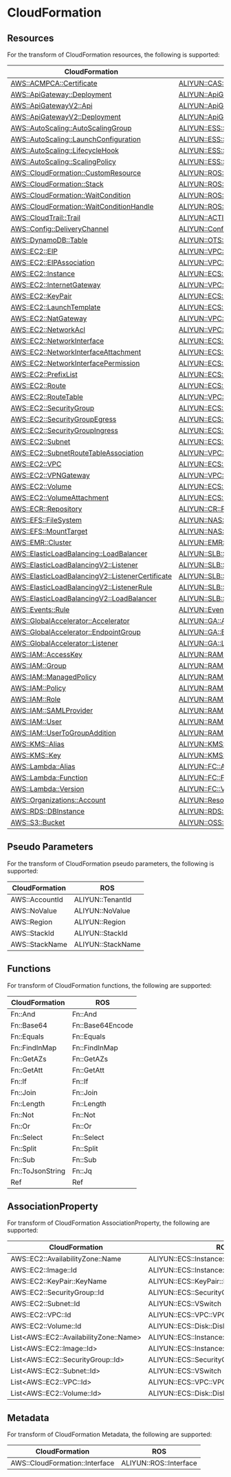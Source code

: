 # CloudFormation

## Resources

For the transform of CloudFormation resources, the following is supported:

| CloudFormation                                                                                                                                                             | ROS                                                                                                                                        |
|----------------------------------------------------------------------------------------------------------------------------------------------------------------------------|--------------------------------------------------------------------------------------------------------------------------------------------|
| [AWS::ACMPCA::Certificate](https://docs.aws.amazon.com/AWSCloudFormation/latest/UserGuide/aws-resource-acmpca-certificate)                                                 | [ALIYUN::CAS::Certificate](https://www.alibabacloud.com/help/ros/developer-reference/aliyun-cas-certificate)                               |
| [AWS::ApiGateway::Deployment](https://docs.aws.amazon.com/AWSCloudFormation/latest/UserGuide/aws-resource-apigateway-deployment)                                           | [ALIYUN::ApiGateway::Deployment](https://www.alibabacloud.com/help/ros/developer-reference/aliyun-apigateway-deployment)                   |
| [AWS::ApiGatewayV2::Api](https://docs.aws.amazon.com/AWSCloudFormation/latest/UserGuide/aws-resource-apigatewayv2-api)                                                     | [ALIYUN::ApiGateway::Api](https://www.alibabacloud.com/help/ros/developer-reference/aliyun-apigateway-api)                                 |
| [AWS::ApiGatewayV2::Deployment](https://docs.aws.amazon.com/AWSCloudFormation/latest/UserGuide/aws-resource-apigatewayv2-deployment)                                       | [ALIYUN::ApiGateway::Deployment](https://www.alibabacloud.com/help/ros/developer-reference/aliyun-apigateway-deployment)                   |
| [AWS::AutoScaling::AutoScalingGroup](https://docs.aws.amazon.com/AWSCloudFormation/latest/UserGuide/aws-resource-autoscaling-autoscalinggroup)                             | [ALIYUN::ESS::ScalingGroup](https://www.alibabacloud.com/help/ros/developer-reference/aliyun-ess-scalinggroup)                             |
| [AWS::AutoScaling::LaunchConfiguration](https://docs.aws.amazon.com/AWSCloudFormation/latest/UserGuide/aws-resource-autoscaling-launchconfiguration)                       | [ALIYUN::ESS::ScalingConfiguration](https://www.alibabacloud.com/help/ros/developer-reference/aliyun-ess-scalingconfiguration)             |
| [AWS::AutoScaling::LifecycleHook](https://docs.aws.amazon.com/AWSCloudFormation/latest/UserGuide/aws-resource-autoscaling-lifecyclehook)                                   | [ALIYUN::ESS::LifecycleHook](https://www.alibabacloud.com/help/ros/developer-reference/aliyun-ess-lifecyclehook)                           |
| [AWS::AutoScaling::ScalingPolicy](https://docs.aws.amazon.com/AWSCloudFormation/latest/UserGuide/aws-resource-autoscaling-scalingpolicy)                                   | [ALIYUN::ESS::ScalingRule](https://www.alibabacloud.com/help/ros/developer-reference/aliyun-ess-scalingrule)                               |
| [AWS::CloudFormation::CustomResource](https://docs.aws.amazon.com/AWSCloudFormation/latest/UserGuide/aws-resource-cloudformation-customresource)                           | [ALIYUN::ROS::CustomResource](https://www.alibabacloud.com/help/ros/developer-reference/aliyun-ros-customresource)                         |
| [AWS::CloudFormation::Stack](https://docs.aws.amazon.com/AWSCloudFormation/latest/UserGuide/aws-resource-cloudformation-stack)                                             | [ALIYUN::ROS::Stack](https://www.alibabacloud.com/help/ros/developer-reference/aliyun-ros-stack)                                           |
| [AWS::CloudFormation::WaitCondition](https://docs.aws.amazon.com/AWSCloudFormation/latest/UserGuide/aws-resource-cloudformation-waitcondition)                             | [ALIYUN::ROS::WaitCondition](https://www.alibabacloud.com/help/ros/developer-reference/aliyun-ros-waitcondition)                           |
| [AWS::CloudFormation::WaitConditionHandle](https://docs.aws.amazon.com/AWSCloudFormation/latest/UserGuide/aws-resource-cloudformation-waitconditionhandle)                 | [ALIYUN::ROS::WaitConditionHandle](https://www.alibabacloud.com/help/ros/developer-reference/aliyun-ros-waitconditionhandle)               |
| [AWS::CloudTrail::Trail](https://docs.aws.amazon.com/AWSCloudFormation/latest/UserGuide/aws-resource-cloudtrail-trail)                                                     | [ALIYUN::ACTIONTRAIL::Trail](https://www.alibabacloud.com/help/ros/developer-reference/aliyun-actiontrail-trail)                           |
| [AWS::Config::DeliveryChannel](https://docs.aws.amazon.com/AWSCloudFormation/latest/UserGuide/aws-resource-config-deliverychannel)                                         | [ALIYUN::Config::DeliveryChannel](https://www.alibabacloud.com/help/ros/developer-reference/aliyun-config-deliverychannel)                 |
| [AWS::DynamoDB::Table](https://docs.aws.amazon.com/AWSCloudFormation/latest/UserGuide/aws-resource-dynamodb-table)                                                         | [ALIYUN::OTS::Table](https://www.alibabacloud.com/help/ros/developer-reference/aliyun-ots-table)                                           |
| [AWS::EC2::EIP](https://docs.aws.amazon.com/AWSCloudFormation/latest/UserGuide/aws-resource-ec2-eip)                                                                       | [ALIYUN::VPC::EIP](https://www.alibabacloud.com/help/ros/developer-reference/aliyun-vpc-eip)                                               |
| [AWS::EC2::EIPAssociation](https://docs.aws.amazon.com/AWSCloudFormation/latest/UserGuide/aws-resource-ec2-eipassociation)                                                 | [ALIYUN::VPC::EIPAssociation](https://www.alibabacloud.com/help/ros/developer-reference/aliyun-vpc-eipassociation)                         |
| [AWS::EC2::Instance](https://docs.aws.amazon.com/AWSCloudFormation/latest/UserGuide/aws-resource-ec2-instance)                                                             | [ALIYUN::ECS::Instance](https://www.alibabacloud.com/help/ros/developer-reference/aliyun-ecs-instance)                                     |
| [AWS::EC2::InternetGateway](https://docs.aws.amazon.com/AWSCloudFormation/latest/UserGuide/aws-resource-ec2-internetgateway)                                               | [ALIYUN::VPC::NatGateway](https://www.alibabacloud.com/help/ros/developer-reference/aliyun-vpc-natgateway)                                 |
| [AWS::EC2::KeyPair](https://docs.aws.amazon.com/AWSCloudFormation/latest/UserGuide/aws-resource-ec2-keypair)                                                               | [ALIYUN::ECS::SSHKeyPair](https://www.alibabacloud.com/help/ros/developer-reference/aliyun-ecs-sshkeypair)                                 |
| [AWS::EC2::LaunchTemplate](https://docs.aws.amazon.com/AWSCloudFormation/latest/UserGuide/aws-resource-ec2-launchtemplate)                                                 | [ALIYUN::ECS::LaunchTemplate](https://www.alibabacloud.com/help/ros/developer-reference/aliyun-ecs-launchtemplate)                         |
| [AWS::EC2::NatGateway](https://docs.aws.amazon.com/AWSCloudFormation/latest/UserGuide/aws-resource-ec2-natgateway)                                                         | [ALIYUN::VPC::NatGateway](https://www.alibabacloud.com/help/ros/developer-reference/aliyun-vpc-natgateway)                                 |
| [AWS::EC2::NetworkAcl](https://docs.aws.amazon.com/AWSCloudFormation/latest/UserGuide/aws-resource-ec2-networkacl)                                                         | [ALIYUN::VPC::NetworkAcl](https://www.alibabacloud.com/help/ros/developer-reference/aliyun-vpc-networkacl)                                 |
| [AWS::EC2::NetworkInterface](https://docs.aws.amazon.com/AWSCloudFormation/latest/UserGuide/aws-resource-ec2-networkinterface)                                             | [ALIYUN::ECS::NetworkInterface](https://www.alibabacloud.com/help/ros/developer-reference/aliyun-ecs-networkinterface)                     |
| [AWS::EC2::NetworkInterfaceAttachment](https://docs.aws.amazon.com/AWSCloudFormation/latest/UserGuide/aws-resource-ec2-networkinterfaceattachment)                         | [ALIYUN::ECS::NetworkInterfaceAttachment](https://www.alibabacloud.com/help/ros/developer-reference/aliyun-ecs-networkinterfaceattachment) |
| [AWS::EC2::NetworkInterfacePermission](https://docs.aws.amazon.com/AWSCloudFormation/latest/UserGuide/aws-resource-ec2-networkinterfacepermission)                         | [ALIYUN::ECS::NetworkInterfacePermission](https://www.alibabacloud.com/help/ros/developer-reference/aliyun-ecs-networkinterfacepermission) |
| [AWS::EC2::PrefixList](https://docs.aws.amazon.com/AWSCloudFormation/latest/UserGuide/aws-resource-ec2-prefixlist)                                                         | [ALIYUN::ECS::PrefixList](https://www.alibabacloud.com/help/ros/developer-reference/aliyun-ecs-prefixlist)                                 |
| [AWS::EC2::Route](https://docs.aws.amazon.com/AWSCloudFormation/latest/UserGuide/aws-resource-ec2-route)                                                                   | [ALIYUN::ECS::Route](https://www.alibabacloud.com/help/ros/developer-reference/aliyun-ecs-route)                                           |
| [AWS::EC2::RouteTable](https://docs.aws.amazon.com/AWSCloudFormation/latest/UserGuide/aws-resource-ec2-routetable)                                                         | [ALIYUN::VPC::RouteTable](https://www.alibabacloud.com/help/ros/developer-reference/aliyun-vpc-routetable)                                 |
| [AWS::EC2::SecurityGroup](https://docs.aws.amazon.com/AWSCloudFormation/latest/UserGuide/aws-resource-ec2-securitygroup)                                                   | [ALIYUN::ECS::SecurityGroup](https://www.alibabacloud.com/help/ros/developer-reference/aliyun-ecs-securitygroup)                           |
| [AWS::EC2::SecurityGroupEgress](https://docs.aws.amazon.com/AWSCloudFormation/latest/UserGuide/aws-resource-ec2-securitygroupegress)                                       | [ALIYUN::ECS::SecurityGroupEgress](https://www.alibabacloud.com/help/ros/developer-reference/aliyun-ecs-securitygroupegress)               |
| [AWS::EC2::SecurityGroupIngress](https://docs.aws.amazon.com/AWSCloudFormation/latest/UserGuide/aws-resource-ec2-securitygroupingress)                                     | [ALIYUN::ECS::SecurityGroupIngress](https://www.alibabacloud.com/help/ros/developer-reference/aliyun-ecs-securitygroupingress)             |
| [AWS::EC2::Subnet](https://docs.aws.amazon.com/AWSCloudFormation/latest/UserGuide/aws-resource-ec2-subnet)                                                                 | [ALIYUN::ECS::VSwitch](https://www.alibabacloud.com/help/ros/developer-reference/aliyun-ecs-vswitch)                                       |
| [AWS::EC2::SubnetRouteTableAssociation](https://docs.aws.amazon.com/AWSCloudFormation/latest/UserGuide/aws-resource-ec2-subnetroutetableassociation)                       | [ALIYUN::VPC::RouteTableAssociation](https://www.alibabacloud.com/help/ros/developer-reference/aliyun-vpc-routetableassociation)           |
| [AWS::EC2::VPC](https://docs.aws.amazon.com/AWSCloudFormation/latest/UserGuide/aws-resource-ec2-vpc)                                                                       | [ALIYUN::ECS::VPC](https://www.alibabacloud.com/help/ros/developer-reference/aliyun-ecs-vpc)                                               |
| [AWS::EC2::VPNGateway](https://docs.aws.amazon.com/AWSCloudFormation/latest/UserGuide/aws-resource-ec2-vpngateway)                                                         | [ALIYUN::VPC::VpnGateway](https://www.alibabacloud.com/help/ros/developer-reference/aliyun-vpc-vpngateway)                                 |
| [AWS::EC2::Volume](https://docs.aws.amazon.com/AWSCloudFormation/latest/UserGuide/aws-resource-ec2-volume)                                                                 | [ALIYUN::ECS::Disk](https://www.alibabacloud.com/help/ros/developer-reference/aliyun-ecs-disk)                                             |
| [AWS::EC2::VolumeAttachment](https://docs.aws.amazon.com/AWSCloudFormation/latest/UserGuide/aws-resource-ec2-volumeattachment)                                             | [ALIYUN::ECS::DiskAttachment](https://www.alibabacloud.com/help/ros/developer-reference/aliyun-ecs-diskattachment)                         |
| [AWS::ECR::Repository](https://docs.aws.amazon.com/AWSCloudFormation/latest/UserGuide/aws-resource-ecr-repository)                                                         | [ALIYUN::CR::Repository](https://www.alibabacloud.com/help/ros/developer-reference/aliyun-cr-repository)                                   |
| [AWS::EFS::FileSystem](https://docs.aws.amazon.com/AWSCloudFormation/latest/UserGuide/aws-resource-efs-filesystem)                                                         | [ALIYUN::NAS::FileSystem](https://www.alibabacloud.com/help/ros/developer-reference/aliyun-nas-filesystem)                                 |
| [AWS::EFS::MountTarget](https://docs.aws.amazon.com/AWSCloudFormation/latest/UserGuide/aws-resource-efs-mounttarget)                                                       | [ALIYUN::NAS::MountTarget](https://www.alibabacloud.com/help/ros/developer-reference/aliyun-nas-mounttarget)                               |
| [AWS::EMR::Cluster](https://docs.aws.amazon.com/AWSCloudFormation/latest/UserGuide/aws-resource-emr-cluster)                                                               | [ALIYUN::EMR::Cluster](https://www.alibabacloud.com/help/ros/developer-reference/aliyun-emr-cluster)                                       |
| [AWS::ElasticLoadBalancing::LoadBalancer](https://docs.aws.amazon.com/AWSCloudFormation/latest/UserGuide/aws-resource-elasticloadbalancing-loadbalancer)                   | [ALIYUN::SLB::LoadBalancer](https://www.alibabacloud.com/help/ros/developer-reference/aliyun-slb-loadbalancer)                             |
| [AWS::ElasticLoadBalancingV2::Listener](https://docs.aws.amazon.com/AWSCloudFormation/latest/UserGuide/aws-resource-elasticloadbalancingv2-listener)                       | [ALIYUN::SLB::Listener](https://www.alibabacloud.com/help/ros/developer-reference/aliyun-slb-listener)                                     |
| [AWS::ElasticLoadBalancingV2::ListenerCertificate](https://docs.aws.amazon.com/AWSCloudFormation/latest/UserGuide/aws-resource-elasticloadbalancingv2-listenercertificate) | [ALIYUN::SLB::Certificate](https://www.alibabacloud.com/help/ros/developer-reference/aliyun-slb-certificate)                               |
| [AWS::ElasticLoadBalancingV2::ListenerRule](https://docs.aws.amazon.com/AWSCloudFormation/latest/UserGuide/aws-resource-elasticloadbalancingv2-listenerrule)               | [ALIYUN::SLB::Rule](https://www.alibabacloud.com/help/ros/developer-reference/aliyun-slb-rule)                                             |
| [AWS::ElasticLoadBalancingV2::LoadBalancer](https://docs.aws.amazon.com/AWSCloudFormation/latest/UserGuide/aws-resource-elasticloadbalancingv2-loadbalancer)               | [ALIYUN::SLB::LoadBalancer](https://www.alibabacloud.com/help/ros/developer-reference/aliyun-slb-loadbalancer)                             |
| [AWS::Events::Rule](https://docs.aws.amazon.com/AWSCloudFormation/latest/UserGuide/aws-resource-events-rule)                                                               | [ALIYUN::EventBridge::Rule](https://www.alibabacloud.com/help/ros/developer-reference/aliyun-eventbridge-rule)                             |
| [AWS::GlobalAccelerator::Accelerator](https://docs.aws.amazon.com/AWSCloudFormation/latest/UserGuide/aws-resource-globalaccelerator-accelerator)                           | [ALIYUN::GA::Accelerator](https://www.alibabacloud.com/help/ros/developer-reference/aliyun-ga-accelerator)                                 |
| [AWS::GlobalAccelerator::EndpointGroup](https://docs.aws.amazon.com/AWSCloudFormation/latest/UserGuide/aws-resource-globalaccelerator-endpointgroup)                       | [ALIYUN::GA::EndpointGroup](https://www.alibabacloud.com/help/ros/developer-reference/aliyun-ga-endpointgroup)                             |
| [AWS::GlobalAccelerator::Listener](https://docs.aws.amazon.com/AWSCloudFormation/latest/UserGuide/aws-resource-globalaccelerator-listener)                                 | [ALIYUN::GA::Listener](https://www.alibabacloud.com/help/ros/developer-reference/aliyun-ga-listener)                                       |
| [AWS::IAM::AccessKey](https://docs.aws.amazon.com/AWSCloudFormation/latest/UserGuide/aws-resource-iam-accesskey)                                                           | [ALIYUN::RAM::AccessKey](https://www.alibabacloud.com/help/ros/developer-reference/aliyun-ram-accesskey)                                   |
| [AWS::IAM::Group](https://docs.aws.amazon.com/AWSCloudFormation/latest/UserGuide/aws-resource-iam-group)                                                                   | [ALIYUN::RAM::Group](https://www.alibabacloud.com/help/ros/developer-reference/aliyun-ram-group)                                           |
| [AWS::IAM::ManagedPolicy](https://docs.aws.amazon.com/AWSCloudFormation/latest/UserGuide/aws-resource-iam-managedpolicy)                                                   | [ALIYUN::RAM::ManagedPolicy](https://www.alibabacloud.com/help/ros/developer-reference/aliyun-ram-managedpolicy)                           |
| [AWS::IAM::Policy](https://docs.aws.amazon.com/AWSCloudFormation/latest/UserGuide/aws-resource-iam-policy)                                                                 | [ALIYUN::RAM::ManagedPolicy](https://www.alibabacloud.com/help/ros/developer-reference/aliyun-ram-managedpolicy)                           |
| [AWS::IAM::Role](https://docs.aws.amazon.com/AWSCloudFormation/latest/UserGuide/aws-resource-iam-role)                                                                     | [ALIYUN::RAM::Role](https://www.alibabacloud.com/help/ros/developer-reference/aliyun-ram-role)                                             |
| [AWS::IAM::SAMLProvider](https://docs.aws.amazon.com/AWSCloudFormation/latest/UserGuide/aws-resource-iam-samlprovider)                                                     | [ALIYUN::RAM::SAMLProvider](https://www.alibabacloud.com/help/ros/developer-reference/aliyun-ram-samlprovider)                             |
| [AWS::IAM::User](https://docs.aws.amazon.com/AWSCloudFormation/latest/UserGuide/aws-resource-iam-user)                                                                     | [ALIYUN::RAM::User](https://www.alibabacloud.com/help/ros/developer-reference/aliyun-ram-user)                                             |
| [AWS::IAM::UserToGroupAddition](https://docs.aws.amazon.com/AWSCloudFormation/latest/UserGuide/aws-resource-iam-usertogroupaddition)                                       | [ALIYUN::RAM::UserToGroupAddition](https://www.alibabacloud.com/help/ros/developer-reference/aliyun-ram-usertogroupaddition)               |
| [AWS::KMS::Alias](https://docs.aws.amazon.com/AWSCloudFormation/latest/UserGuide/aws-resource-kms-alias)                                                                   | [ALIYUN::KMS::Alias](https://www.alibabacloud.com/help/ros/developer-reference/aliyun-kms-alias)                                           |
| [AWS::KMS::Key](https://docs.aws.amazon.com/AWSCloudFormation/latest/UserGuide/aws-resource-kms-key)                                                                       | [ALIYUN::KMS::Key](https://www.alibabacloud.com/help/ros/developer-reference/aliyun-kms-key)                                               |
| [AWS::Lambda::Alias](https://docs.aws.amazon.com/AWSCloudFormation/latest/UserGuide/aws-resource-lambda-alias)                                                             | [ALIYUN::FC::Alias](https://www.alibabacloud.com/help/ros/developer-reference/aliyun-fc-alias)                                             |
| [AWS::Lambda::Function](https://docs.aws.amazon.com/AWSCloudFormation/latest/UserGuide/aws-resource-lambda-function)                                                       | [ALIYUN::FC::Function](https://www.alibabacloud.com/help/ros/developer-reference/aliyun-fc-function)                                       |
| [AWS::Lambda::Version](https://docs.aws.amazon.com/AWSCloudFormation/latest/UserGuide/aws-resource-lambda-version)                                                         | [ALIYUN::FC::Version](https://www.alibabacloud.com/help/ros/developer-reference/aliyun-fc-version)                                         |
| [AWS::Organizations::Account](https://docs.aws.amazon.com/AWSCloudFormation/latest/UserGuide/aws-resource-organizations-account)                                           | [ALIYUN::ResourceManager::Account](https://www.alibabacloud.com/help/ros/developer-reference/aliyun-resourcemanager-account)               |
| [AWS::RDS::DBInstance](https://docs.aws.amazon.com/AWSCloudFormation/latest/UserGuide/aws-resource-rds-dbinstance)                                                         | [ALIYUN::RDS::DBInstance](https://www.alibabacloud.com/help/ros/developer-reference/aliyun-rds-dbinstance)                                 |
| [AWS::S3::Bucket](https://docs.aws.amazon.com/AWSCloudFormation/latest/UserGuide/aws-resource-s3-bucket)                                                                   | [ALIYUN::OSS::Bucket](https://www.alibabacloud.com/help/ros/developer-reference/aliyun-oss-bucket)                                         |

## Pseudo Parameters

For the transform of CloudFormation pseudo parameters, the following is supported:

| CloudFormation | ROS               |
|----------------|-------------------|
| AWS::AccountId | ALIYUN::TenantId  |
| AWS::NoValue   | ALIYUN::NoValue   |
| AWS::Region    | ALIYUN::Region    |
| AWS::StackId   | ALIYUN::StackId   |
| AWS::StackName | ALIYUN::StackName |

## Functions

For transform of CloudFormation functions, the following are supported:

| CloudFormation   | ROS              |
|------------------|------------------|
| Fn::And          | Fn::And          |
| Fn::Base64       | Fn::Base64Encode |
| Fn::Equals       | Fn::Equals       |
| Fn::FindInMap    | Fn::FindInMap    |
| Fn::GetAZs       | Fn::GetAZs       |
| Fn::GetAtt       | Fn::GetAtt       |
| Fn::If           | Fn::If           |
| Fn::Join         | Fn::Join         |
| Fn::Length       | Fn::Length       |
| Fn::Not          | Fn::Not          |
| Fn::Or           | Fn::Or           |
| Fn::Select       | Fn::Select       |
| Fn::Split        | Fn::Split        |
| Fn::Sub          | Fn::Sub          |
| Fn::ToJsonString | Fn::Jq           |
| Ref              | Ref              |

## AssociationProperty

For transform of CloudFormation AssociationProperty, the following are supported:

| CloudFormation                           | ROS                                         |
|------------------------------------------|---------------------------------------------|
| AWS::EC2::AvailabilityZone::Name         | ALIYUN::ECS::Instance::ZoneId               | 
| AWS::EC2::Image::Id                      | ALIYUN::ECS::Instance::ImageId              | 
| AWS::EC2::KeyPair::KeyName               | ALIYUN::ECS::KeyPair::KeyPairName           | 
| AWS::EC2::SecurityGroup::Id              | ALIYUN::ECS::SecurityGroup::SecurityGroupId | 
| AWS::EC2::Subnet::Id                     | ALIYUN::ECS::VSwitch                        | 
| AWS::EC2::VPC::Id                        | ALIYUN::ECS::VPC::VPCId                     | 
| AWS::EC2::Volume::Id                     | ALIYUN::ECS::Disk::DiskId                   | 
| List\<AWS::EC2::AvailabilityZone::Name\> | ALIYUN::ECS::Instance::ZoneId               | 
| List\<AWS::EC2::Image::Id\>              | ALIYUN::ECS::Instance::ImageId              | 
| List\<AWS::EC2::SecurityGroup::Id\>      | ALIYUN::ECS::SecurityGroup::SecurityGroupId | 
| List\<AWS::EC2::Subnet::Id\>             | ALIYUN::ECS::VSwitch                        | 
| List\<AWS::EC2::VPC::Id\>                | ALIYUN::ECS::VPC::VPCId                     | 
| List\<AWS::EC2::Volume::Id\>             | ALIYUN::ECS::Disk::DiskId                   | 

## Metadata

For transform of CloudFormation Metadata, the following are supported:

| CloudFormation                 | ROS                    |
|--------------------------------|------------------------|
| AWS::CloudFormation::Interface | ALIYUN::ROS::Interface |
